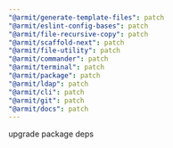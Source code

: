 ```yaml
---
"@armit/generate-template-files": patch
"@armit/eslint-config-bases": patch
"@armit/file-recursive-copy": patch
"@armit/scaffold-next": patch
"@armit/file-utility": patch
"@armit/commander": patch
"@armit/terminal": patch
"@armit/package": patch
"@armit/ldap": patch
"@armit/cli": patch
"@armit/git": patch
"@armit/docs": patch
---
```


upgrade package deps
